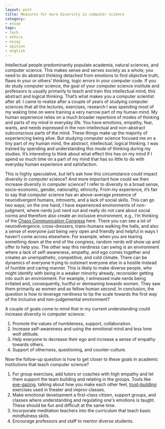 ```yaml
---
layout: post
title: Measures for more diversity in computer science
category:
- essay
tags:
- tech
- ethics
- essay
- opinion
- english
---
```


Intellectual people predominantly populate academia, natural sciences, and computer science. This makes sense and serves society as a whole; you need to do abstract thinking detached from emotions to find objective truth, flaws in your or others’ thinking, logic errors in your computer code. If you do study computer science, the goal of your computer science institute and professors is usually primarily to teach and train this intellectual mind, this abstract and logical thinking. That’s what makes you a computer scientist after all. I came to realize after a couple of years of studying computer sciences that all the lectures, exercises, research I was spending most of my waking time on were training a very narrow part of my human mind. My human experience relies on a much broader repertoire of modes of thinking and parts of my mind in everyday life. You have emotions, empathy, fear, wants, and needs expressed in the non-intellectual and non-abstract subconscious parts of the mind. These things make up the majority of experiencing being alive. But studying computer science focused me on a tiny part of my human mind, the abstract, intellectual, logical thinking. I was trained by spending and understanding this mode of thinking during my studies. It’s interesting to think about what effect this has on my mind if I spend so much time on a part of my mind that has so little to do with everyday human experience and satisfaction.

<!--more-->

This is highly speculative, but let’s ask how this circumstance could impact diversity in computer science? And more important how could we then increase diversity in computer science? I refer to diversity in a broad sense, socio-economic, gender, nationality, ethnicity. From my experience, it’s fair to say that computer science has an above-average presence of neurodivergent humans, introverts, and a lack of social skills. This can go two ways; on the one hand, I have experienced environments of non-judgment, where nerds just nerd out and really do not care about social norms and therefore also create an inclusive environment, e.g., I’m thinking of the [Chaos Communication Congress](https://en.wikipedia.org/wiki/Chaos_Communication_Congress) here. There you can see a lot of neurodivergence, cross-dressers, trans-humans walking the halls, and also a sense of everyone just being very open and friendly and helpful in ways I haven’t come across elsewhere. For example, when you are tearing something down at the end of the congress, random nerds will show up and offer to help you. The other way this nerdiness can swing is an environment where a lack of self-awareness, empathy, and ego comes together and creates an unempathetic, competitive, and cold climate. There can be dynamics of everyone trying to outsmart everyone else in a hostile instead of humble and caring manner. This is likely to make diverse people, who might identify with being in a weaker minority already, reconsider getting into such an environment. For example, I witnessed male nerds being irritated and, consequently, hurtful or demeaning towards women. They saw them primarily as women and as fellow human second. In conclusion, the question is how to leverage nerdiness to tip the scale towards the first way of the inclusive and non-judgemental environment?

A couple of goals come to mind that in my current understanding could increase diversity in computer science:

1. Promote the values of humbleness, support, collaboration.
2. Increase self-awareness and using the emotional mind and less lone wolf attitude.
3. Help everyone to decrease their ego and increase a sense of empathy towards others.
4. Support of otherness, questioning, and counter-culture.

Now the follow-up question is how to get closer to these goals in academic institutions that teach computer science?

1. For group exercises, add tutors or coaches with high empathy and let them support the team building and relating in the groups. Tools like [eye-gazing](https://en.wikipedia.org/wiki/Eye_contact), talking about how you make each other feel, [trust-building](http://dramaclassnow.com/?tag=trust-exercises) exercises used in theater and improv classes.
2. Make emotional development a first-class citizen, support groups, and classes where understanding and regulating one's emotions is taught. These should be fun and difficult at the same time.
3. Incorporate meditation teachers into the curriculum that teach basic mindfulness skills.
4. Encourage professors and staff to mentor diverse students.